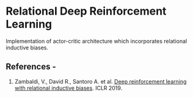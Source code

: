 # Relational Deep Reinforcement Learning

Implementation of actor-critic architecture which incorporates relational inductive biases.

## References -

1. Zambaldi, V., David R., Santoro A. et al. [Deep reinforcement learning with relational inductive biases](https://openreview.net/pdf?id=HkxaFoC9KQ). ICLR 2019.
